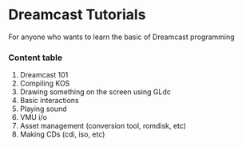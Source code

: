 # Dreamcast Tutorials
For anyone who wants to learn the basic of Dreamcast programming

### Content table
1. Dreamcast 101
2. Compiling KOS
3. Drawing something on the screen using GLdc
4. Basic interactions
5. Playing sound
6. VMU i/o
7. Asset management (conversion tool, romdisk, etc)
8. Making CDs (cdi, iso, etc)
